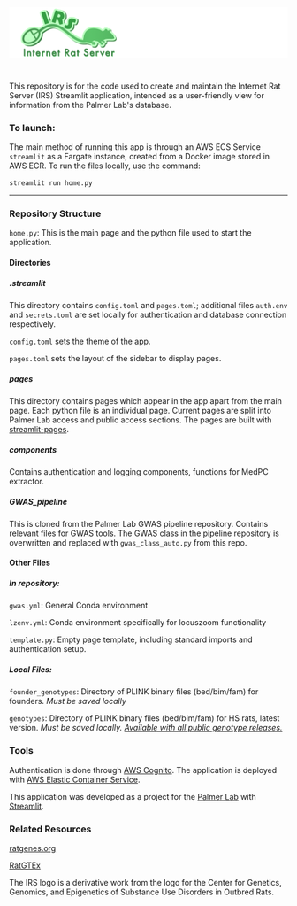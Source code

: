 ![alt text](https://github.com/Palmer-Lab-UCSD/palmerdb_streamlit/blob/main/assets/irs.png?raw=true)
# 
This repository is for the code used to create and maintain the Internet Rat Server (IRS) Streamlit application, intended as a user-friendly view for information from the Palmer Lab's database.

### To launch:
The main method of running this app is through an AWS ECS Service  ```streamlit``` as a Fargate instance, created from a Docker image stored in AWS ECR. To run the files locally, use the command:
```
streamlit run home.py
```
---
### Repository Structure
```home.py```: This is the main page and the python file used to start the application.
#### Directories
##### .streamlit
This directory contains ```config.toml``` and ```pages.toml```; additional files ```auth.env``` and ```secrets.toml``` are set locally for authentication and database connection respectively.

```config.toml``` sets the theme of the app.

```pages.toml``` sets the layout of the sidebar to display pages.

##### pages
This directory contains pages which appear in the app apart from the main page. Each python file is an individual page. Current pages are split into Palmer Lab access and public access sections. The pages are built with [streamlit-pages](https://github.com/blackary/st_pages).

##### components
Contains authentication and logging components, functions for MedPC extractor.

##### GWAS_pipeline
This is cloned from the Palmer Lab GWAS pipeline repository. Contains relevant files for GWAS tools. The GWAS class in the pipeline repository is overwritten and replaced with ```gwas_class_auto.py``` from this repo.

#### Other Files
##### In repository:

```gwas.yml```: General Conda environment 

```lzenv.yml```: Conda environment specifically for locuszoom functionality

```template.py```: Empty page template, including standard imports and authentication setup.

##### Local Files:

```founder_genotypes```: Directory of PLINK binary files (bed/bim/fam) for founders. *Must be saved locally*

```genotypes```: Directory of PLINK binary files (bed/bim/fam) for HS rats, latest version. *Must be saved locally. [Available with all public genotype releases.](https://irs.ratgenes.org/Genotyping%20Reports)*


### Tools
Authentication is done through [AWS Cognito](https://aws.amazon.com/cognito/). The application is deployed with [AWS Elastic Container Service](https://aws.amazon.com/ecs/).

This application was developed as a project for the [Palmer Lab](https://palmerlab.org) with [Streamlit](https://streamlit.io).

### Related Resources
[ratgenes.org](https://ratgenes.org/)

[RatGTEx](https://ratgtex.org/)

The IRS logo is a derivative work from the logo for the Center for Genetics, Genomics, and Epigenetics of Substance Use Disorders in Outbred Rats. 
